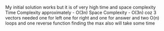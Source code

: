 My initial solution works but it is of very high time and space complexity
Time Complexity approximately - O(3n)
Space Complexity - O(3n)
coz 3 vectors needed one for left one for right and one for answer
and two O(n) loops and one reverse function
finding the max also will take some time